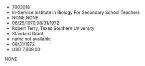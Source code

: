 * 7003018
* In-Service Institute in Biology For Secondary School Teachers
* NONE,NONE
* 06/25/1970,08/31/1972
* Robert Terry, Texas Southern University
* Standard Grant
* name not available
* 08/31/1972
* USD 7,639.00

NONE